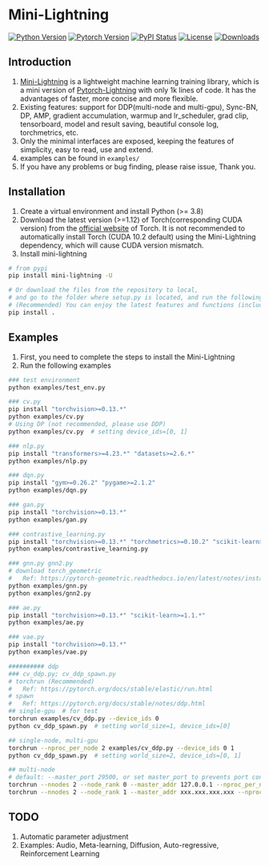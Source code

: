 # Mini-Lightning
[![Python Version](https://img.shields.io/pypi/pyversions/mini-lightning)](https://pypi.org/project/mini-lightning/)
[![Pytorch Version](https://img.shields.io/badge/pytorch-1.12%20%7C%201.13-blue.svg)](https://pypi.org/project/mini-lightning/)
[![PyPI Status](https://badge.fury.io/py/mini-lightning.svg)](https://badge.fury.io/py/mini-lightning)
[![License](https://img.shields.io/badge/License-MIT-blue.svg)](https://github.com/ustcml/mini-lightning/blob/main/LICENSE)
[![Downloads](https://pepy.tech/badge/mini-lightning)](https://pepy.tech/project/mini-lightning)


## Introduction
1. [Mini-Lightning](https://github.com/ustcml/mini-lightning/) is a lightweight machine learning training library, which is a mini version of [Pytorch-Lightning](https://www.pytorchlightning.ai/) with only 1k lines of code. It has the advantages of faster, more concise and more flexible.
2. Existing features: support for DDP(multi-node and multi-gpu), Sync-BN, DP, AMP, gradient accumulation, warmup and lr_scheduler, grad clip, tensorboard, model and result saving, beautiful console log, torchmetrics, etc.
3. Only the minimal interfaces are exposed, keeping the features of simplicity, easy to read, use and extend.
4. examples can be found in `examples/`
5. If you have any problems or bug finding, please raise issue, Thank you.


## Installation
1. Create a virtual environment and install Python (>= 3.8)
2. Download the latest version (>=1.12) of Torch(corresponding CUDA version) from the [official website](https://pytorch.org/get-started/locally/) of Torch. It is not recommended to automatically install Torch (CUDA 10.2 default) using the Mini-Lightning dependency, which will cause CUDA version mismatch.
3. Install mini-lightning
```bash
# from pypi
pip install mini-lightning -U

# Or download the files from the repository to local,
# and go to the folder where setup.py is located, and run the following command
# (Recommended) You can enjoy the latest features and functions (including bug fixes)
pip install .
```


## Examples
1. First, you need to complete the steps to install the Mini-Lightning
2. Run the following examples

```bash
### test environment
python examples/test_env.py

### cv.py
pip install "torchvision>=0.13.*"
python examples/cv.py
# Using DP (not recommended, please use DDP)
python examples/cv.py  # setting device_ids=[0, 1]

### nlp.py
pip install "transformers>=4.23.*" "datasets>=2.6.*"
python examples/nlp.py

### dqn.py
pip install "gym>=0.26.2" "pygame>=2.1.2"
python examples/dqn.py

### gan.py
pip install "torchvision>=0.13.*"
python examples/gan.py

### contrastive_learning.py
pip install "torchvision>=0.13.*" "torchmetrics>=0.10.2" "scikit-learn>=1.1.*"
python examples/contrastive_learning.py

### gnn.py gnn2.py
# download torch_geometric
#   Ref: https://pytorch-geometric.readthedocs.io/en/latest/notes/installation.html
python examples/gnn.py
python examples/gnn2.py

### ae.py
pip install "torchvision>=0.13.*" "scikit-learn>=1.1.*"
python examples/ae.py

### vae.py
pip install "torchvision>=0.13.*"
python examples/vae.py

########## ddp
### cv_ddp.py; cv_ddp_spawn.py
# torchrun (Recommended)
#   Ref: https://pytorch.org/docs/stable/elastic/run.html
# spawn
#   Ref: https://pytorch.org/docs/stable/notes/ddp.html
## single-gpu  # for test
torchrun examples/cv_ddp.py --device_ids 0
python cv_ddp_spawn.py  # setting world_size=1, device_ids=[0]

## single-node, multi-gpu
torchrun --nproc_per_node 2 examples/cv_ddp.py --device_ids 0 1
python cv_ddp_spawn.py  # setting world_size=2, device_ids=[0, 1]

## multi-node
# default: --master_port 29500, or set master_port to prevents port conflicts.
torchrun --nnodes 2 --node_rank 0 --master_addr 127.0.0.1 --nproc_per_node 4 examples/cv_ddp.py _--device_ids 0 1 2 3
torchrun --nnodes 2 --node_rank 1 --master_addr xxx.xxx.xxx.xxx --nproc_per_node 4 examples/cv_ddp.py --device_ids 0 1 2 3
```


## TODO
1. Automatic parameter adjustment
2. Examples: Audio, Meta-learning, Diffusion, Auto-regressive, Reinforcement Learning
